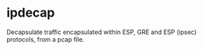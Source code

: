 ipdecap
=======

Decapsulate traffic encapsulated within ESP, GRE and ESP (ipsec) protocols, from a pcap file.